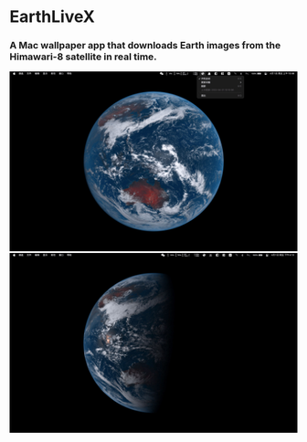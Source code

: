#  EarthLiveX

### A Mac wallpaper app that downloads Earth images from the Himawari-8 satellite in real time.

![截图](https://github.com/LeeLulin/EarthLiveX/blob/main/image/screenshot_1.jpg)
![截图](https://github.com/LeeLulin/EarthLiveX/blob/main/image/screenshot_2.jpg)

